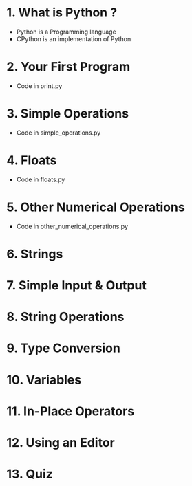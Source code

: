 # 1. What is Python ?

- Python is a Programming language
- CPython is an implementation of Python

# 2. Your First Program

- Code in print.py

# 3. Simple Operations

- Code in simple_operations.py

# 4. Floats

- Code in floats.py

# 5. Other Numerical Operations

- Code in other_numerical_operations.py

# 6. Strings

# 7. Simple Input & Output

# 8. String Operations

# 9. Type Conversion

# 10. Variables

# 11. In-Place Operators

# 12. Using an Editor

# 13. Quiz